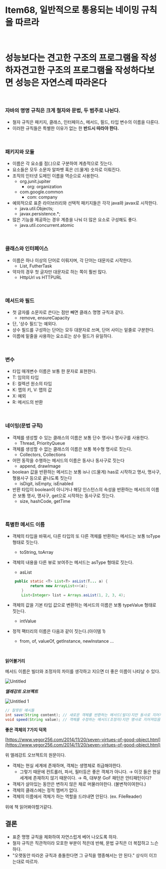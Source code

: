 # Item68, 일반적으로 통용되는 네이밍 규칙을 따르라
<br>

# 성능보다는 견고한 구조의 프로그램을 작성하자견고한 구조의 프로그램을 작성하다보면 성능은 자연스레 따라온다
<br>

### **자바의 명명 규칙은 크게 철자와 문법, 두 범주로 나뉜다.**

- 철자 규칙은 패키지, 클래스, 인터페이스, 메서드, 필드, 타입 변수의 이름을 다룬다.
- 이러한 규칙들은 특별한 이유가 없는 한 **반드시 따라야 한다.**
<br>

### **패키지와 모듈**

- 이름은 각 요소를 점(.)으로 구분하여 계층적으로 짓는다.
- 요소들은 모두 소문자 알파벳 혹은 (드물게) 숫자로 이뤄진다.
- 조직의 인터넷 도메인 이름을 역순으로 사용한다.
    - org.junit.jupiter
        - org: organization
    - com.google.common
        - com: company
- 예외적으로 표준 라이브러리와 선택적 패키지들은 각각 java와 javax로 시작한다.
    - java.util.Objects;
    - javax.persistence.*;
- 많은 기능을 제공하는 경우 계층을 나눠 더 많은 요소로 구성해도 좋다.
    - java.util.concurrent.atomic
<br>

### **클래스와 인터페이스**

- 이름은 하나 이상의 단어로 이뤄지며, 각 단어는 대문자로 시작한다.
    - List, FutherTask
- 약자의 경우 첫 글자만 대문자로 하는 쪽이 훨씬 많다.
    - HttpUrl vs HTTPURL
<br>

### **메서드와 필드**

- 첫 글자를 소문자로 쓴다는 점만 빼면 클래스 명명 규칙과 같다.
    - remove, ensureCapacity
- 단, '상수 필드'는 예외다.
- 상수 필드를 구성하는 단어는 모두 대문자로 쓰며, 단어 사이는 밑줄로 구분한다.
- 이름에 밑줄을 사용하는 요소로는 상수 필드가 유일하다.
<br>

### **변수**

- 타입 매개변수 이름은 보통 한 문자로 표현한다.
- T: 임의의 타입
- E: 컬렉션 원소의 타입
- K: 맵의 키, V: 맵의 값
- X: 예외
- R: 메서드의 반환
<br>

### **네이밍(문법 규칙)**

- 객체를 생성할 수 있는 클래스의 이름은 보통 단수 명사나 명사구를 사용한다.
    - Thread, PriorityQueue
- 객체를 생성할 수 없는 클래스의 이름은 보통 복수형 명사로 짓는다.
    - Collectors, Collections
- 어떤 동작을 수행하는 메서드의 이름은 동사나 동사구로 짓는다
    - append, drawImage
- boolean 값을 반환하는 메서드는 보통 is나 (드물게) has로 시작하고 명사, 명사구, 형용사구 등으로 끝나도록 짓는다
    - isDigit, isEmpty, isEnabled
- 반환 타입이 boolean이 아니거나 해당 인스턴스의 속성을 반환하는 메서드의 이름은 보통 명사, 명사구, get으로 시작하는 동사구로 짓는다.
    - size, hashCode, getTime
<br>

### **특별한 메서드 이름**

- 객체의 타입을 바꿔서, 다른 타입의 또 다른 객체를 반환하는 메서드는 보통 toType 형태로 짓는다.
    - toString, toArray
- 객체의 내용을 다른 뷰로 보여주는 메서드는 asType 형태로 짓는다.
    - asList
    
    ```java
     public static <T> List<T> asList(T... a) {
            return new ArrayList<>(a);
        }
        List<Integer> list = Arrays.asList(1, 2, 3, 4);
    ```
    
- 객체의 값을 기본 타입 값으로 변환하는 메서드의 이름은 보통 typeValue 형태로 짓는다.
    - intValue
- 정적 팩터리의 이름은 다음과 같이 짓는다.(아이템 1)
    - from, of, valueOf, getInstance, newInstance ...
 <br>
 

**읽어볼거리**

메서드 이름은 빌더와 조정자의 차이를 생각하고 지으면 더 좋은 이름이 나타날 수 있다.

![Untitled](https://user-images.githubusercontent.com/72185011/178976963-f4a88bf4-d57a-4981-a5bd-3542a06cf11c.png)

***엘레강트 오브젝트*** 

![Untitled 1](https://user-images.githubusercontent.com/72185011/178976974-88cccbff-d655-4e19-9493-18e87c074ea8.png)

```java
// 잘못된 예시들
int save(String content); // 새로운 객체를 반환하는 메서드(빌더)지만 동사로 지어져있음(조정자)
void speed(String value); // 객체를 수정하는 메서드(조정자)지만 명사로 지어져있음(빌더)
```

****좋은 객체의 7가지 덕목****

[https://www.yegor256.com/2014/11/20/seven-virtues-of-good-object.html](https://www.yegor256.com/2014/11/20/seven-virtues-of-good-object.html)

위 엘레강트 오브젝트의 원문이다. 

- 객체는 현실 세계에 존재하며, 객체는 생명체로 취급해야한다.
    - 그렇기 때문에 컨트롤러, 파서, 필터등은 좋은 객체가 아니다. → 이것 들은 현실세계에 존재하지 않기 때문이다. → 즉, 대부분 GoF 패턴은 안티패턴이다?
- 객체가 살아있는 동안은 변하지 않은 채로 머물러야한다. (불변적이여한다.)
- 객체의 클래스에는 정적 멤버가 없다.
- 객체의 이름에서 객체가 하는 역할을 드러내면 안된다. (ex. FileReader)

위에 책 읽어봐야할거같다. 

## 결론

- 표준 명명 규칙을 체화하여 자연스럽게 베어 나오도록 하자.
- 철자 규칙은 직관적이라 모호한 부분이 적은데 반해, 문법 규칙은 더 복잡하고 느슨하다.
- "오랫동안 따라온 규칙과 충돌한다면 그 규칙을 맹종해서는 안 된다." 상식이 이끄는대로 따르자.
